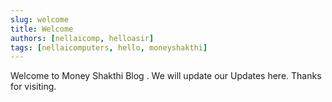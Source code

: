 ```yaml
---
slug: welcome
title: Welcome
authors: [nellaicomp, helloasir]
tags: [nellaicomputers, hello, moneyshakthi]
---
```


Welcome to Money Shakthi Blog . We will update our Updates here. Thanks for visiting. 
